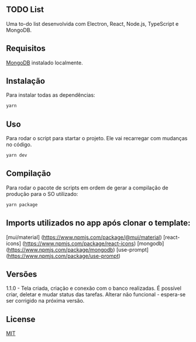 ## TODO List

Uma to-do list desenvolvida com Electron, React, Node.js, TypeScript e MongoDB.

## Requisitos

[MongoDB](https://www.mongodb.com/try/download/community) instalado localmente. 

## Instalação

Para instalar todas as dependências: 

```bash
yarn
```

## Uso

Para rodar o script para startar o projeto. Ele vai recarregar com mudanças no código.

```bash
yarn dev
```

## Compilação

Para rodar o pacote de scripts em ordem de gerar a compilação de produção para o SO utilizado:

```bash
yarn package
```

## Imports utilizados no app após clonar o template:

[mui/material] (https://www.npmjs.com/package/@mui/material)
[react-icons] (https://www.npmjs.com/package/react-icons)
[mongodb] (https://www.npmjs.com/package/mongodb)
[use-prompt] (https://www.npmjs.com/package/use-prompt)

## Versões

1.1.0 - Tela criada, criação e conexão com o banco realizadas. 
        É possível criar, deletar e mudar status das tarefas.
        Alterar não funcional - espera-se ser corrigido na próxima versão.

## License

[MIT](https://choosealicense.com/licenses/mit/)


